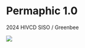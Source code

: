 # Permaphic 1.0

2024 HIVCD SISO / Greenbee

<img src="https://raw.githubusercontent.com/wnynya/SISO-2024-Permaphic-1.0/main/description/greenbee_thumbnail_josungwan.jpg">
